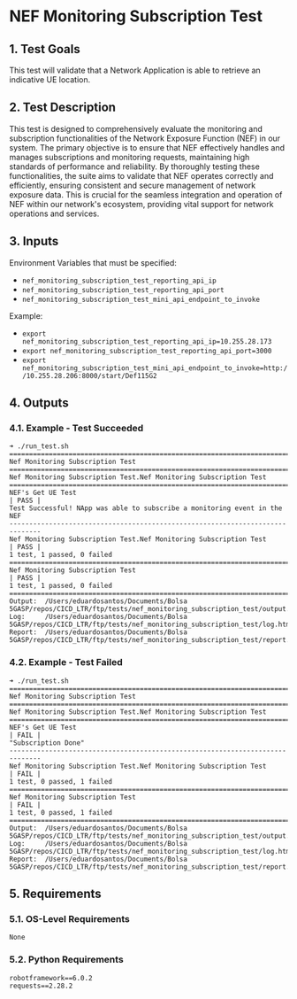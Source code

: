 # NEF Monitoring Subscription Test

## 1. Test Goals

This test will validate that a Network Application is able to retrieve an indicative UE location.

## 2. Test Description

This test is designed to comprehensively evaluate the monitoring and subscription functionalities of the Network Exposure Function (NEF) in our system. The primary objective is to ensure that NEF effectively handles and manages subscriptions and monitoring requests, maintaining high standards of performance and reliability. By thoroughly testing these functionalities, the suite aims to validate that NEF operates correctly and efficiently, ensuring consistent and secure management of network exposure data. This is crucial for the seamless integration and operation of NEF within our network's ecosystem, providing vital support for network operations and services.

## 3. Inputs

Environment Variables that must be specified:
- `nef_monitoring_subscription_test_reporting_api_ip`
- `nef_monitoring_subscription_test_reporting_api_port`
- `nef_monitoring_subscription_test_mini_api_endpoint_to_invoke`

Example:
- `export nef_monitoring_subscription_test_reporting_api_ip=10.255.28.173`
- `export nef_monitoring_subscription_test_reporting_api_port=3000`
- `export nef_monitoring_subscription_test_mini_api_endpoint_to_invoke=http://10.255.28.206:8000/start/Def115G2`

## 4. Outputs

### 4.1. Example - Test Succeeded

```
➜ ./run_test.sh
==============================================================================
Nef Monitoring Subscription Test
==============================================================================
Nef Monitoring Subscription Test.Nef Monitoring Subscription Test
==============================================================================
NEF's Get UE Test                                                     | PASS |
Test Successful! NApp was able to subscribe a monitoring event in the  NEF
------------------------------------------------------------------------------
Nef Monitoring Subscription Test.Nef Monitoring Subscription Test     | PASS |
1 test, 1 passed, 0 failed
==============================================================================
Nef Monitoring Subscription Test                                      | PASS |
1 test, 1 passed, 0 failed
==============================================================================
Output:  /Users/eduardosantos/Documents/Bolsa 5GASP/repos/CICD_LTR/ftp/tests/nef_monitoring_subscription_test/output.xml
Log:     /Users/eduardosantos/Documents/Bolsa 5GASP/repos/CICD_LTR/ftp/tests/nef_monitoring_subscription_test/log.html
Report:  /Users/eduardosantos/Documents/Bolsa 5GASP/repos/CICD_LTR/ftp/tests/nef_monitoring_subscription_test/report.html
```

### 4.2. Example - Test Failed

```
➜ ./run_test.sh
==============================================================================
Nef Monitoring Subscription Test
==============================================================================
Nef Monitoring Subscription Test.Nef Monitoring Subscription Test
==============================================================================
NEF's Get UE Test                                                     | FAIL |
"Subscription Done"
------------------------------------------------------------------------------
Nef Monitoring Subscription Test.Nef Monitoring Subscription Test     | FAIL |
1 test, 0 passed, 1 failed
==============================================================================
Nef Monitoring Subscription Test                                      | FAIL |
1 test, 0 passed, 1 failed
==============================================================================
Output:  /Users/eduardosantos/Documents/Bolsa 5GASP/repos/CICD_LTR/ftp/tests/nef_monitoring_subscription_test/output.xml
Log:     /Users/eduardosantos/Documents/Bolsa 5GASP/repos/CICD_LTR/ftp/tests/nef_monitoring_subscription_test/log.html
Report:  /Users/eduardosantos/Documents/Bolsa 5GASP/repos/CICD_LTR/ftp/tests/nef_monitoring_subscription_test/report.html
```

## 5. Requirements

### 5.1. OS-Level Requirements

`None`

### 5.2. Python Requirements

```
robotframework==6.0.2
requests==2.28.2
```